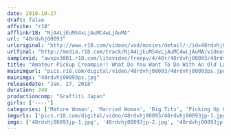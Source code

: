 ```yaml
---
date: 2018-10-27
draft: false
affsite: "r18"
afflinkr18: "NjA4LjEuMS4xLjAuMC4wLjAuMA"
url: "48rdvhj00093"
urloriginal: "http://www.r18.com/videos/vod/movies/detail/-/id=48rdvhj00093"
urlfinal: "http://media.r18.com/track/NjA4LjEuMS4xLjAuMC4wLjAuMA/videos/vod/movies/detail/-/id=48rdvhj00093"
samplevid: "awspv3001.r18.com/litevideo/freepv/4/48r/48rdvhj00093/48rdvhj00093_dmb_w.mp4"
title: "Amateur Pickup Creampie!! What Do You Want To Do With An Old Lady Like Me? Working Old Ladies Edition 3"
mainimgurl: "pics.r18.com/digital/video/48rdvhj00093/48rdvhj00093ps.jpg"
mainimgs: "48rdvhj00093ps.jpg"
releasedate: "Jan. 27, 2018"
duration: 240
productioncomp: "Graffiti Japan"
girls: ['----']
categories: ['Mature Woman', 'Married Woman', 'Big Tits', 'Picking Up Girls', 'Amateur', 'Creampie', 'Over 4 Hours', 'Hi-Def']
imgurls: ['pics.r18.com/digital/video/48rdvhj00093/48rdvhj00093jp-1.jpg', 'pics.r18.com/digital/video/48rdvhj00093/48rdvhj00093jp-2.jpg', 'pics.r18.com/digital/video/48rdvhj00093/48rdvhj00093jp-3.jpg', 'pics.r18.com/digital/video/48rdvhj00093/48rdvhj00093jp-4.jpg', 'pics.r18.com/digital/video/48rdvhj00093/48rdvhj00093jp-5.jpg', 'pics.r18.com/digital/video/48rdvhj00093/48rdvhj00093jp-6.jpg', 'pics.r18.com/digital/video/48rdvhj00093/48rdvhj00093jp-7.jpg', 'pics.r18.com/digital/video/48rdvhj00093/48rdvhj00093jp-8.jpg', 'pics.r18.com/digital/video/48rdvhj00093/48rdvhj00093jp-9.jpg', 'pics.r18.com/digital/video/48rdvhj00093/48rdvhj00093jp-10.jpg', 'pics.r18.com/digital/video/48rdvhj00093/48rdvhj00093jp-11.jpg', 'pics.r18.com/digital/video/48rdvhj00093/48rdvhj00093jp-12.jpg', 'pics.r18.com/digital/video/48rdvhj00093/48rdvhj00093jp-13.jpg', 'pics.r18.com/digital/video/48rdvhj00093/48rdvhj00093jp-14.jpg', 'pics.r18.com/digital/video/48rdvhj00093/48rdvhj00093jp-15.jpg', 'pics.r18.com/digital/video/48rdvhj00093/48rdvhj00093jp-16.jpg', 'pics.r18.com/digital/video/48rdvhj00093/48rdvhj00093jp-17.jpg', 'pics.r18.com/digital/video/48rdvhj00093/48rdvhj00093jp-18.jpg', 'pics.r18.com/digital/video/48rdvhj00093/48rdvhj00093jp-19.jpg', 'pics.r18.com/digital/video/48rdvhj00093/48rdvhj00093jp-20.jpg']
imgs: ['48rdvhj00093jp-1.jpg', '48rdvhj00093jp-2.jpg', '48rdvhj00093jp-3.jpg', '48rdvhj00093jp-4.jpg', '48rdvhj00093jp-5.jpg', '48rdvhj00093jp-6.jpg', '48rdvhj00093jp-7.jpg', '48rdvhj00093jp-8.jpg', '48rdvhj00093jp-9.jpg', '48rdvhj00093jp-10.jpg', '48rdvhj00093jp-11.jpg', '48rdvhj00093jp-12.jpg', '48rdvhj00093jp-13.jpg', '48rdvhj00093jp-14.jpg', '48rdvhj00093jp-15.jpg', '48rdvhj00093jp-16.jpg', '48rdvhj00093jp-17.jpg', '48rdvhj00093jp-18.jpg', '48rdvhj00093jp-19.jpg', '48rdvhj00093jp-20.jpg']
---
```

